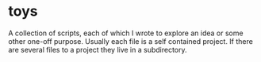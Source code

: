 toys
====

A collection of scripts, each of which I wrote to explore an idea
or some other one-off purpose. Usually each file is a self
contained project. If there are several files to a project
they live in a subdirectory.

